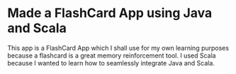 # Made a FlashCard App using Java and Scala
This app is a FlashCard App which I shall use for my own learning purposes  
because a flashcard is a great memory reinforcement tool.
I used Scala because I wanted to learn how to seamlessly integrate Java and Scala.
